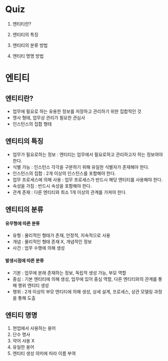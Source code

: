 # Quiz
1. 엔티티란?

2. 엔티티의 특징

3. 엔티티의 분류 방법

4. 엔티티 명명 방법

# 엔티티
## 엔티티란?
* 업무에 필요로 하는 유용한 정보를 저장하고 관리하기 위한 집합적인 것
* 명사 형태, 업무상 관리가 필요한 관심사
* 인스턴스의 집합 형태

## 엔티티의 특징
* 업무가 필요로하는 정보 : 엔티티는 업무에서 필요로하고 관리하고자 하는 정보여야 한다.
* 식별 가능 : 인스턴스 각각을 구분하기 위해 유일한 식별자가 존재해야 한다.
* 인스턴스의 집합 : 2개 이상의 인스턴스를 포함해야 한다.
* 업무 프로세스에 의해 사용 : 업무 프로세스가 반드시 해당 엔티티를 사용해야 한다.
* 속성을 가짐 : 반드시 속성을 포함해야 한다.
* 관계 존재 : 다른 엔티티와 최소 1개 이상의 관계를 가져야 한다.

## 엔티티의 분류
#### 유무형에 따른 분류
* 유형 : 물리적인 형태가 존재, 안정적, 지속적으로 사용
* 개념 : 물리적인 형태 존재 X, 개념적인 정보
* 사건 : 업무 수행에 의해 생성

#### 발생시점에 따른 분류
* 기본 : 업무에 본래 존재하는 정보, 독립적 생성 가능, 부모 역할
* 중심 : 기본 엔티티에 의해 생성, 업무에 있어 중심 역할, 다른 엔티티와의 관계를 통해 행위 엔티티 생성
* 행위 : 2개 이상의 부모 엔티티에 의해 생성, 상세 설계, 프로세스, 상관 모델링 과정을 통해 도출

## 엔티티 명명
1. 현업에서 사용하는 용어
2. 단수 명사
3. 약어 사용 X
4. 유일한 용어
5. 엔티티 생성 의미에 따라 이름 부여
